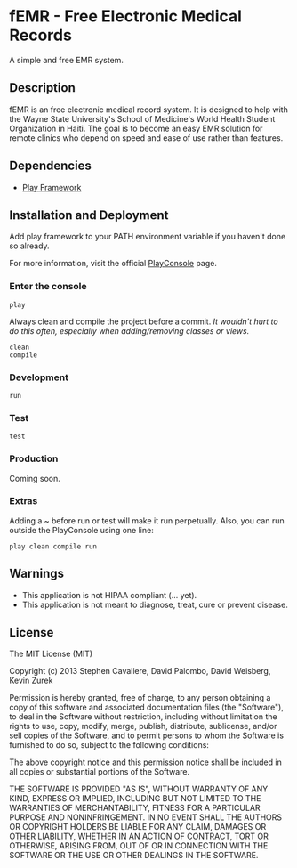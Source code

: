 # fEMR - Free Electronic Medical Records

A simple and free EMR system.

## Description

fEMR is an free electronic medical record system. It is designed to help with the Wayne State University's School of Medicine's World Health Student Organization in Haiti. The goal is to become an easy EMR solution for remote clinics who depend on speed and ease of use rather than features.

## Dependencies

* [Play Framework](http://www.playframework.com/)

## Installation and Deployment

Add play framework to your PATH environment variable if you haven't done so already.

For more information, visit the official [PlayConsole](http://www.playframework.com/documentation/2.1.x/PlayConsole) page.

### Enter the console
    play

Always clean and compile the project before a commit. *It wouldn't hurt to do this often, especially when adding/removing classes or views.*

    clean
    compile

### Development

    run

### Test

    test

### Production

Coming soon.

### Extras

Adding a ~ before run or test will make it run perpetually. Also, you can run outside the PlayConsole using one line:

    play clean compile run

## Warnings

* This application is not HIPAA compliant (... yet).
* This application is not meant to diagnose, treat, cure or prevent disease.

## License

The MIT License (MIT)

Copyright (c) 2013 Stephen Cavaliere, David Palombo, David Weisberg, Kevin Zurek

Permission is hereby granted, free of charge, to any person obtaining a copy of
this software and associated documentation files (the "Software"), to deal in
the Software without restriction, including without limitation the rights to
use, copy, modify, merge, publish, distribute, sublicense, and/or sell copies of
the Software, and to permit persons to whom the Software is furnished to do so,
subject to the following conditions:

The above copyright notice and this permission notice shall be included in all
copies or substantial portions of the Software.

THE SOFTWARE IS PROVIDED "AS IS", WITHOUT WARRANTY OF ANY KIND, EXPRESS OR
IMPLIED, INCLUDING BUT NOT LIMITED TO THE WARRANTIES OF MERCHANTABILITY, FITNESS
FOR A PARTICULAR PURPOSE AND NONINFRINGEMENT. IN NO EVENT SHALL THE AUTHORS OR
COPYRIGHT HOLDERS BE LIABLE FOR ANY CLAIM, DAMAGES OR OTHER LIABILITY, WHETHER
IN AN ACTION OF CONTRACT, TORT OR OTHERWISE, ARISING FROM, OUT OF OR IN
CONNECTION WITH THE SOFTWARE OR THE USE OR OTHER DEALINGS IN THE SOFTWARE.
